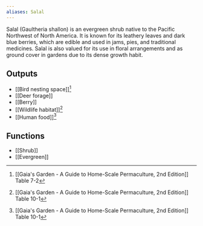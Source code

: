 ```yaml
---
aliases: Salal
---
```

Salal (Gaultheria shallon) is an evergreen shrub native to the Pacific Northwest of North America. It is known for its leathery leaves and dark blue berries, which are edible and used in jams, pies, and traditional medicines. Salal is also valued for its use in floral arrangements and as ground cover in gardens due to its dense growth habit.
## Outputs
- [[Bird nesting space]][^1]
- [[Deer forage]]
- [[Berry]]
- [[Wildlife habitat]][^2]
- [[Human food]][^2]
## Functions
- [[Shrub]]
- [[Evergreen]]

[^1]: [[Gaia's Garden - A Guide to Home-Scale Permaculture, 2nd Edition]] Table 7-2
[^2]: [[Gaia's Garden - A Guide to Home-Scale Permaculture, 2nd Edition]] Table 10-1